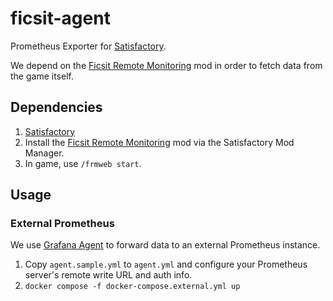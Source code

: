 # ficsit-agent

Prometheus Exporter for [Satisfactory](https://www.satisfactorygame.com/).

We depend on the [Ficsit Remote Monitoring](https://ficsit.app/mod/FicsitRemoteMonitoring) mod in order to fetch data from the game itself.

## Dependencies

1. [Satisfactory](https://www.satisfactorygame.com/)
2. Install the [Ficsit Remote Monitoring](https://ficsit.app/mod/FicsitRemoteMonitoring) mod via the Satisfactory Mod Manager.
3. In game, use `/frmweb start`.

## Usage

### External Prometheus

We use [Grafana Agent](https://grafana.com/docs/agent/latest/) to forward data to an external Prometheus instance.

1. Copy `agent.sample.yml` to `agent.yml` and configure your Prometheus server's remote write URL and auth info.
2. `docker compose -f docker-compose.external.yml up`
